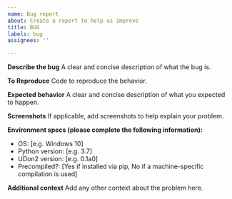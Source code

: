 ```yaml
---
name: Bug report
about: Create a report to help us improve
title: BUG
labels: bug
assignees: ''

---
```


**Describe the bug**
A clear and concise description of what the bug is.

**To Reproduce**
Code to reproduce the behavior.

**Expected behavior**
A clear and concise description of what you expected to happen.

**Screenshots**
If applicable, add screenshots to help explain your problem.

**Environment specs (please complete the following information):**
 - OS: [e.g. Windows 10]
 - Python version: [e.g. 3.7]
 - UDon2 version: [e.g. 0.1a0]
 - Precompiled?: [Yes if installed via pip, No if a machine-specific compilation is used]

**Additional context**
Add any other context about the problem here.
